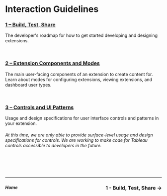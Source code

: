 # Interaction Guidelines

### [1 – Build, Test, Share](1%20-%20Build,%20Test,%20Share.md)
The developer's roadmap for how to get started developing and designing extensions.

&nbsp;

### [2 – Extension Components and Modes](2%20-%20Extension%20Components%20and%20Modes.md)
The main user-facing components of an extension to create content for. Learn about modes for configuring extensions, viewing extensions, and dashboard user types.

&nbsp;

### [3 – Controls and UI Patterns](3%20-%20Controls%20and%20UI%20Patterns.md)
Usage and design specifications for user interface controls and patterns in your extension.

###### *At this time, we are only able to provide surface-level usage and design specifications for controls. We are working to make code for Tableau controls accessible to developers in the future.*








&nbsp;

&nbsp;

---

### <div id="expand-box"><div id="expand-box-header">[<span style="float: right;">1 - Build, Test, Share &#8594;</span>](1%20-%20Build,%20Test,%20Share.md)</div></div>

##### <div id="expand-box"><div id="expand-box-header">[<span style="float: left;">Home</span>](../README.md)</div></div>
